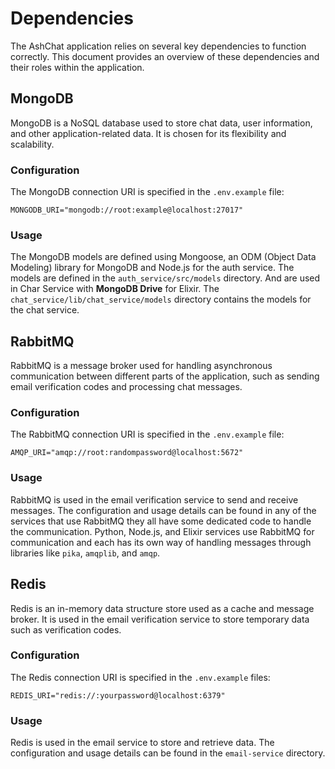 # Dependencies

The AshChat application relies on several key dependencies to function correctly. This document provides an overview of these dependencies and their roles within the application.

## MongoDB

MongoDB is a NoSQL database used to store chat data, user information, and other application-related data. It is chosen for its flexibility and scalability.

### Configuration

The MongoDB connection URI is specified in the `.env.example` file:

```env
MONGODB_URI="mongodb://root:example@localhost:27017"
```

### Usage

The MongoDB models are defined using Mongoose, an ODM (Object Data Modeling) library for MongoDB and Node.js for the auth service. The models are defined in the `auth_service/src/models` directory.
And are used in Char Service with **MongoDB Drive** for Elixir. The `chat_service/lib/chat_service/models` directory contains the models for the chat service.

## RabbitMQ

RabbitMQ is a message broker used for handling asynchronous communication between different parts of the application, such as sending email verification codes and processing chat messages.

### Configuration

The RabbitMQ connection URI is specified in the `.env.example` file:

```env
AMQP_URI="amqp://root:randompassword@localhost:5672"
```

### Usage

RabbitMQ is used in the email verification service to send and receive messages. The configuration and usage details can be found in any of the services that use RabbitMQ they all have some dedicated code to handle the communication. Python, Node.js, and Elixir services use RabbitMQ for communication and each has its own way of handling messages through libraries like `pika`, `amqplib`, and `amqp`.

## Redis

Redis is an in-memory data structure store used as a cache and message broker. It is used in the email verification service to store temporary data such as verification codes.

### Configuration

The Redis connection URI is specified in the `.env.example` files:

```env
REDIS_URI="redis://:yourpassword@localhost:6379"
```

### Usage

Redis is used in the email service to store and retrieve data. The configuration and usage details can be found in the `email-service` directory.